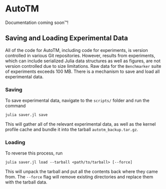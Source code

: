 # AutoTM

Documentation coming soon™!

## Saving and Loading Experimental Data

All of the code for AutoTM, including code for experiments, is version controlled in various Git repositories.
However, results from experiments, which can include serialized Julia data structures as well as figures, are not version controlled due to size limitations.
Raw data for the `Benchmarker` suite of experiments exceeds 100 MB.
There is a mechanism to save and load all experimental data.

### Saving

To save experimental data, navigate to the `scripts/` folder and run the command
```
julia saver.jl save
```
This will gather all of the relevant experimental data, as well as the kernel profile cache and bundle it into the tarball `autotm_backup.tar.gz`.

### Loading
To reverse this process, run
```
julia saver.jl load --tarball <path/to/tarball> [--force]
```
This will unpack the tarball and put all the contents back where they came from.
The `--force` flag will remove existing directories and replace them with the tarball data.
